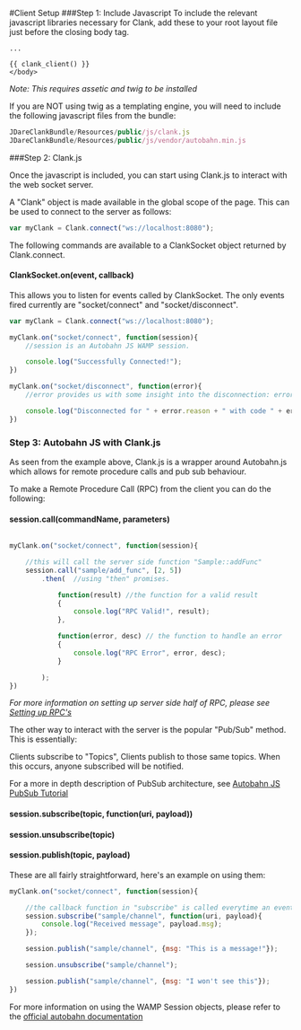 #Client Setup
###Step 1: Include Javascript
To include the relevant javascript libraries necessary for Clank, add these to your root layout file just before the closing body tag.

```twig
...

{{ clank_client() }}
</body>
```
_Note: This requires assetic and twig to be installed_

If you are NOT using twig as a templating engine, you will need to include the following javascript files from the bundle:

```javascript
JDareClankBundle/Resources/public/js/clank.js
JDareClankBundle/Resources/public/js/vendor/autobahn.min.js
```

###Step 2: Clank.js

Once the javascript is included, you can start using Clank.js to interact with the web socket server.

A "Clank" object is made available in the global scope of the page. This can be used to connect to the server as follows:

```javascript
var myClank = Clank.connect("ws://localhost:8080");
```

The following commands are available to a ClankSocket object returned by Clank.connect.

#### ClankSocket.on(event, callback)

This allows you to listen for events called by ClankSocket. The only events fired currently are "socket/connect" and "socket/disconnect".

```javascript
var myClank = Clank.connect("ws://localhost:8080");

myClank.on("socket/connect", function(session){
    //session is an Autobahn JS WAMP session.

    console.log("Successfully Connected!");
})

myClank.on("socket/disconnect", function(error){
    //error provides us with some insight into the disconnection: error.reason and error.code

    console.log("Disconnected for " + error.reason + " with code " + error.code);
})
```

### Step 3: Autobahn JS with Clank.js

As seen from the example above, Clank.js is a wrapper around Autobahn.js which allows for remote procedure calls and pub sub behaviour.

To make a Remote Procedure Call (RPC) from the client you can do the following:

#### session.call(commandName, parameters)

```javascript

myClank.on("socket/connect", function(session){

    //this will call the server side function "Sample::addFunc"
    session.call("sample/add_func", [2, 5])
        .then(  //using "then" promises.

            function(result) //the function for a valid result
            {
                console.log("RPC Valid!", result);
            },

            function(error, desc) // the function to handle an error
            {
                console.log("RPC Error", error, desc);
            }

        );
})

```

_For more information on setting up server side half of RPC, please see [Setting up RPC's](RPCSetup.md)_


The other way to interact with the server is the popular "Pub/Sub" method. This is essentially:

Clients subscribe to "Topics", Clients publish to those same topics. When this occurs, anyone subscribed will be notified.

For a more in depth description of PubSub architecture, see [Autobahn JS PubSub Tutorial](http://autobahn.ws/js/tutorials/pubsub)

#### session.subscribe(topic, function(uri, payload))
#### session.unsubscribe(topic)
#### session.publish(topic, payload)

These are all fairly straightforward, here's an example on using them:

```javascript
myClank.on("socket/connect", function(session){

    //the callback function in "subscribe" is called everytime an event is published in that channel.
    session.subscribe("sample/channel", function(uri, payload){
        console.log("Received message", payload.msg);
    });

    session.publish("sample/channel", {msg: "This is a message!"});

    session.unsubscribe("sample/channel");

    session.publish("sample/channel", {msg: "I won't see this"});
})
```

For more information on using the WAMP Session objects, please refer to the [official autobahn documentation](http://autobahn.ws/js)

